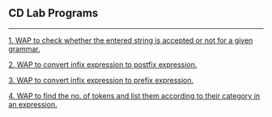 ## CD Lab Programs
<hr>

[1. WAP to check whether the entered string is accepted or not for a given grammar.](https://github.com/vipuljain08/CD_Lab/blob/master/Program1.c)

[2. WAP to convert infix expression to postfix expression.](https://github.com/vipuljain08/CD_Lab/blob/master/Program2.c)

[3. WAP to convert infix expression to prefix expression.](https://github.com/vipuljain08/CD_Lab/blob/master/Program3.c)

[4. WAP to find the no. of tokens and list them according to their category in an expression.](https://github.com/vipuljain08/CD_Lab/blob/master/Program4.c)